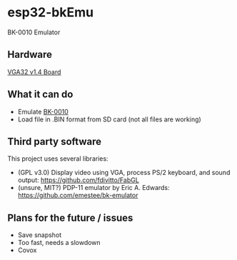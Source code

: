 # esp32-bkEmu
BK-0010 Emulator

## Hardware
[VGA32 v1.4 Board](http://www.lilygo.cn/prod_view.aspx?TypeId=50033&Id=1083)

## What it can do
* Emulate [BK-0010](https://en.wikipedia.org/wiki/Electronika_BK)
* Load file in .BIN format from SD card (not all files are working)

## Third party software
This project uses several libraries:
* (GPL v3.0) Display video using VGA, process PS/2 keyboard, and sound output: https://github.com/fdivitto/FabGL
* (unsure, MIT?) PDP-11 emulator by Eric A. Edwards: https://github.com/emestee/bk-emulator

## Plans for the future / issues
* Save snapshot
* Too fast, needs a slowdown
* Covox
